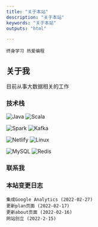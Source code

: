 ```yaml
---
title: "关于本站"
description: "关于本站"
keywords: "关于本站"
outputs: "html"

---
```


```text
终身学习 热爱编程
```

## 关于我

目前从事大数据相关的工作

### 技术栈
![Java](https://img.shields.io/badge/Java-b07219?style=flat-square&logo=java&logoColor=ffffff)
![Scala](https://img.shields.io/badge/-Scala-c22d40?style=flat-square&logo=scala)

![Spark](https://img.shields.io/badge/Spark-ffffff?style=flat-square&logo=apachespark)
![Kafka](https://img.shields.io/badge/Kafka-b052fe?style=flat-square&logo=apachekafka)

![Netlify](https://img.shields.io/badge/-Netlify-%2300C7B7?style=flat-square&logo=netlify&logoColor=ffffff)
![Linux](https://img.shields.io/badge/-Linux-%23FCC624?style=flat-square&logo=linux&logoColor=%23ffffff)

![MySQL](https://img.shields.io/badge/-MySQL-4479a1?style=flat-square&logo=mysql&logoColor=ffffff)
![Redis](https://img.shields.io/badge/-Redis-%23DC382D?style=flat-square&logo=redis&logoColor=ffffff)



### 联系我



### 本站变更日志

```text
集成Google Analytics (2022-02-27)
更新plan页面 (2022-02-17)
更新about页面 (2022-02-16)
网站创立 (2022-2-15)
```
